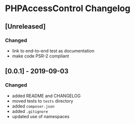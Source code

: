 # PHPAccessControl Changelog

## [Unreleased]
### Changed
- link to end-to-end test as documentation
- make code PSR-2 compliant

## [0.0.1] - 2019-09-03
### Changed
- added README and CHANGELOG
- moved tests to `tests` directory
- added `composer.json`
- added `.gitignore`
- updated use of namespaces 
